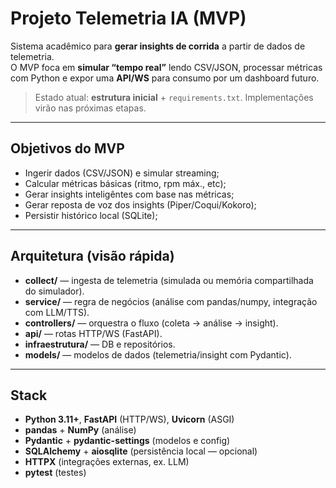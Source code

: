 # Projeto Telemetria IA (MVP)

Sistema acadêmico para **gerar insights de corrida** a partir de dados de telemetria.  
O MVP foca em **simular “tempo real”** lendo CSV/JSON, processar métricas com Python e expor uma **API/WS** para consumo por um dashboard futuro.

> Estado atual: **estrutura inicial** + `requirements.txt`. Implementações virão nas próximas etapas.

---

## Objetivos do MVP
- Ingerir dados (CSV/JSON) e simular streaming;
- Calcular métricas básicas (ritmo, rpm máx., etc);
- Gerar insights inteligêntes com base nas métricas;
- Gerar reposta de voz dos insights (Piper/Coqui/Kokoro);
- Persistir histórico local (SQLite);

---

## Arquitetura (visão rápida)
- **collect/** — ingesta de telemetria (simulada ou memória compartilhada do simulador).
- **service/** — regra de negócios (análise com pandas/numpy, integração com LLM/TTS).
- **controllers/** — orquestra o fluxo (coleta → análise → insight).
- **api/** — rotas HTTP/WS (FastAPI).
- **infraestrutura/** — DB e repositórios.
- **models/** — modelos de dados (telemetria/insight com Pydantic).

---

## Stack
- **Python 3.11+**, **FastAPI** (HTTP/WS), **Uvicorn** (ASGI)
- **pandas** + **NumPy** (análise)
- **Pydantic** + **pydantic-settings** (modelos e config)
- **SQLAlchemy** + **aiosqlite** (persistência local — opcional)
- **HTTPX** (integrações externas, ex. LLM)
- **pytest** (testes)
